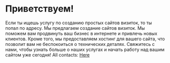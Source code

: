 # Приветствуем!
Если ты ищешь услугу по созданию простых сайтов визиток, то ты попал по адресу. Мы предлагаем создание сайтов визиток. Мы поможем вам продвинуть ваш бизнес в интернете и привлечь новых клиентов. Кроме того, мы предоставляем хостинг для вашего сайта, что позволит вам не беспокоиться о технических деталях. Свяжитесь с нами, чтобы узнать больше о наших услугах и начать работу над вашим сайтом уже сегодня!
All contacts: [Here](contacts.md)
